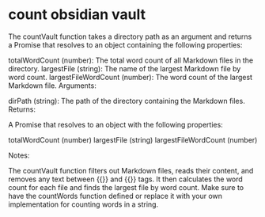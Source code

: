 # count obsidian vault

The countVault function takes a directory path as an argument and returns a
Promise that resolves to an object containing the following properties:

totalWordCount (number):
The total word count of all Markdown files in the directory.
largestFile (string): The name of the largest Markdown file by word count.
largestFileWordCount (number): The word count of the largest Markdown file.
Arguments:

dirPath (string): The path of the directory containing the Markdown files.
Returns:

A Promise that resolves to an object with the following properties:

totalWordCount (number)
largestFile (string)
largestFileWordCount (number)

Notes:

The countVault function filters out Markdown files, reads their content, and removes any text between {{<excalidraw>}}
and {{</excalidraw>}} tags. It then calculates the word count for each file and finds the largest file by word count.
Make sure to have the countWords function defined or replace it with your own implementation for counting words in a
string.
